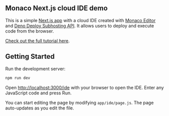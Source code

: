## Monaco Next.js cloud IDE demo

This is a simple [Next.js app](https://nextjs.org) with a cloud IDE created with
[Monaco Editor](https://microsoft.github.io/monaco-editor/) and
[Deno Deploy Subhosting API](https://deno.com/subhosting). It allows users to
deploy and execute code from the browser.

[Check out the full tutorial here](https://deno.com/blog/monaco-nextjs).

## Getting Started

Run the development server:

```bash
npm run dev
```

Open [http://localhost:3000/ide](http://localhost:3000/ide) with your browser to
open the IDE. Enter any JavaScript code and press Run.

You can start editing the page by modifying `app/ide/page.js`. The page
auto-updates as you edit the file.
